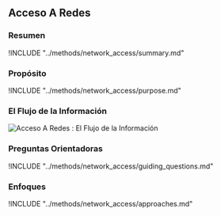 ## Acceso A Redes

### Resumen

!INCLUDE "../methods/network_access/summary.md"

### Propósito 

!INCLUDE "../methods/network_access/purpose.md"

### El Flujo de la Información
![Acceso A Redes : El Flujo de la Información](images/info_flows/network_access.svg)

### Preguntas Orientadoras

!INCLUDE "../methods/network_access/guiding_questions.md"

### Enfoques

!INCLUDE "../methods/network_access/approaches.md"

